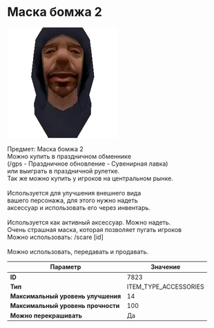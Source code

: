 # Маска бомжа 2

![Item Image](../img/7823.webp?raw=true)

Предмет: Маска бомжа 2<br>Можно купить в праздничном обменнике<br>(/gps - Праздничное обновление - Сувенирная лавка)<br>или выиграть в праздничной рулетке.<br>Так же можно купить у игроков на центральном рынке.<br><br>Используется для улучшения внешнего вида<br>вашего персонажа, для этого нужно надеть<br>аксессуар и использовать его через инвентарь.<br><br>Используется как активный аксессуар. Можно надеть.<br>Очень страшная маска, которая позволяет пугать игроков<br>Можно использовать: /scare [id]<br><br>Можно использовать, передавать и продавать.


| Параметр | Значение |
|----------|----------|
| **ID** | 7823 |
| **Тип** | ITEM_TYPE_ACCESSORIES |
| **Максимальный уровень улучшения** | 14 |
| **Максимальный уровень прочности** | 100 |
| **Можно перекрашивать** | Да |

